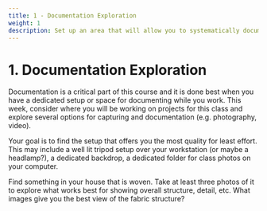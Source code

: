 ```yaml
---
title: 1 - Documentation Exploration
weight: 1
description: Set up an area that will allow you to systematically document your work.
---
```


# 1. Documentation Exploration

Documentation is a critical part of this course and it is done best when you have a dedicated setup or space for documenting while you work. This week, consider where you will be working on projects for this class and explore several options for capturing and documentation (e.g. photography, video). 

Your goal is to find the setup that offers you the most quality for least effort. This may include a well lit tripod setup over your workstation (or maybe a headlamp?), a dedicated backdrop, a dedicated folder for class photos on your computer. 

Find something in your house that is woven. Take at least three photos of it to explore what works best for showing overall structure, detail, etc. What images give you the best view of the fabric structure?
